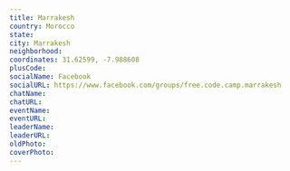 ```yaml
---
title: Marrakesh
country: Morocco
state: 
city: Marrakesh
neighborhood: 
coordinates: 31.62599, -7.988608
plusCode:
socialName: Facebook
socialURL: https://www.facebook.com/groups/free.code.camp.marrakesh
chatName:
chatURL:
eventName:
eventURL:
leaderName:
leaderURL:
oldPhoto: 
coverPhoto:
---
```

